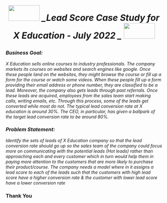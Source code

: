 #  <b><i><p align="center"><img src="https://user-images.githubusercontent.com/102786084/164955520-d88b1402-7b4f-4cf6-b941-a82e528ff66b.png" width="100" height="50" left="0">   _Lead Score Case Study for X Education - July 2022 _   <img src="https://user-images.githubusercontent.com/102786084/164955542-46064661-8aed-4d35-a3d4-6dcfb2a157db.png" width="100" height="50"></p></i></b>

### _Business Goal:_
_X Education sells online courses to industry professionals. The company markets its courses on websites and search engines like google.  Once these people land on the websites, they might browse the course or fill up a form for the course or watch some videos. When these people fill up a form providing their email address or phone number, they are classified to be a lead. Moreover, the company also gets leads through past referrals. Once these leads are acquired, employees from
the sales team start making calls, writing emails, etc. Through this process, some of the leads get converted while most do not. The typical lead conversion rate at X education is around 30%. The CEO, in particular, has given a ballpark of the target lead conversion rate to be around 80%._



### _Problem Statement:_
_Identify the sets of leads of X Education company so that the lead conversion rate should go up so the sales team of the company could focus more on communicating with the potential leads (Hot leads) rather than approaching each and every customer which in turn would help them in paying more attention to the
customers that are more likely to purchase their product/course. The company needs a model where in it assigns a lead score to each of the leads such that the customers with high lead score have a higher conversion rate & the customer with lower lead score have a lower conversion rate_


### Thank You
